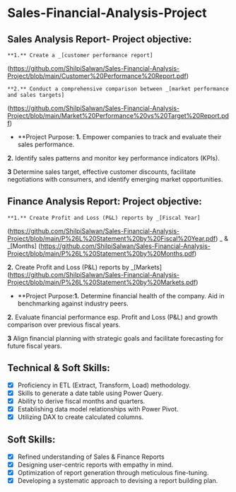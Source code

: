 # Sales-Financial-Analysis-Project


## Sales Analysis Report- **Project objective:** 

    **1.** Create a _[customer performance report]
(https://github.com/ShilpiSalwan/Sales-Financial-Analysis-Project/blob/main/Customer%20Performance%20Report.pdf)

    **2.** Conduct a comprehensive comparison between _[market performance and sales targets]
(https://github.com/ShilpiSalwan/Sales-Financial-Analysis-Project/blob/main/Market%20Performance%20vs%20Target%20Report.pdf)


- **Project Purpose: **1.** Empower companies to track and evaluate their sales performance.

**2.** Identify sales patterns and monitor key performance indicators (KPIs).

**3** Determine sales target, effective customer discounts, facilitate negotiations with consumers, and identify emerging market opportunities.


## Finance Analysis Report: **Project objective:** 

    **1.** Create Profit and Loss (P&L) reports by _[Fiscal Year]
(https://github.com/ShilpiSalwan/Sales-Financial-Analysis-Project/blob/main/P%26L%20Statement%20by%20Fiscal%20Year.pdf)
 _ & _[Months]
(https://github.com/ShilpiSalwan/Sales-Financial-Analysis-Project/blob/main/P%26L%20Statement%20by%20Months.pdf)


   **2.** Create Profit and Loss (P&L) reports by _[Markets]
(https://github.com/ShilpiSalwan/Sales-Financial-Analysis-Project/blob/main/P%26L%20Statement%20by%20Markets.pdf)


- **Project Purpose:**1.** Determine financial health of the company. Aid in benchmarking against industry peers.

**2.** Evaluate financial performance esp. Profit and Loss (P&L) and growth comparison over previous fiscal years.

**3** Align financial planning with strategic goals and facilitate forecasting for future fiscal years.


## Technical & Soft Skills:
- [x]	Proficiency in ETL (Extract, Transform, Load) methodology.
- [x]	Skills to generate a date table using Power Query.
- [x]	Ability to derive fiscal months and quarters.
- [x]	Establishing data model relationships with Power Pivot.
- [x]	Utilizing DAX to create calculated columns.

## Soft Skills:
- [x]	Refined understanding of Sales & Finance Reports
- [x]	Designing user-centric reports with empathy in mind.
- [x]	Optimization of report generation through meticulous fine-tuning.
- [x]	Developing a systematic approach to devising a report building plan.
